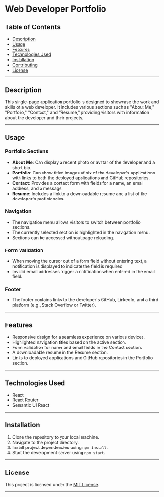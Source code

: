# Web Developer Portfolio

## Table of Contents

- [Description](#description)
- [Usage](#usage)
- [Features](#features)
- [Technologies Used](#technologies-used)
- [Installation](#installation)
- [Contributing](#contributing)
- [License](#license)

---

## Description

This single-page application portfolio is designed to showcase the work and skills of a web developer. It includes various sections such as "About Me," "Portfolio," "Contact," and "Resume," providing visitors with information about the developer and their projects.

---

## Usage

### Portfolio Sections

- **About Me**: Can display a recent photo or avatar of the developer and a short bio.
- **Portfolio**: Can show titled images of six of the developer's applications with links to both the deployed applications and GitHub repositories.
- **Contact**: Provides a contact form with fields for a name, an email address, and a message.
- **Resume**: Includes a link to a downloadable resume and a list of the developer's proficiencies.

### Navigation

- The navigation menu allows visitors to switch between portfolio sections.
- The currently selected section is highlighted in the navigation menu.
- Sections can be accessed without page reloading.

### Form Validation

- When moving the cursor out of a form field without entering text, a notification is displayed to indicate the field is required.
- Invalid email addresses trigger a notification when entered in the email field.

### Footer

- The footer contains links to the developer's GitHub, LinkedIn, and a third platform (e.g., Stack Overflow or Twitter).

---

## Features

- Responsive design for a seamless experience on various devices.
- Highlighted navigation titles based on the active section.
- Form validation for name and email fields in the Contact section.
- A downloadable resume in the Resume section.
- Links to deployed applications and GitHub repositories in the Portfolio section.

---

## Technologies Used

- React
- React Router
- Semantic UI React

---

## Installation

1. Clone the repository to your local machine.
2. Navigate to the project directory.
3. Install project dependencies using `npm install`.
4. Start the development server using `npm start`.

---


## License

This project is licensed under the [MIT License](LICENSE).

---
